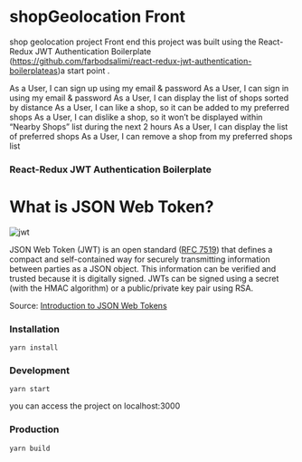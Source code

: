 # shopGeolocation Front
shop geolocation project Front end this project was built using the  React-Redux JWT Authentication Boilerplate (https://github.com/farbodsalimi/react-redux-jwt-authentication-boilerplateas)a start point .

As a User, I can sign up using my email & password
As a User, I can sign in using my email & password
As a User, I can display the list of shops sorted by distance
As a User, I can like a shop, so it can be added to my preferred shops
As a User, I can dislike a shop, so it won’t be displayed within “Nearby Shops” list during the next 2 hours
As a User, I can display the list of preferred shops
As a User, I can remove a shop from my preferred shops list

### React-Redux JWT Authentication Boilerplate

# What is JSON Web Token?
![jwt](https://cdn.auth0.com/content/jwt/jwt-diagram.png)

JSON Web Token (JWT) is an open standard ([RFC 7519](https://tools.ietf.org/html/rfc7519)) that defines a compact and self-contained way for securely transmitting information between parties as a JSON object. This information can be verified and trusted because it is digitally signed. JWTs can be signed using a secret (with the HMAC algorithm) or a public/private key pair using RSA.

Source: [Introduction to JSON Web Tokens](https://jwt.io/introduction/)

### Installation
```
yarn install
```

### Development
```
yarn start
```
you can access the project on localhost:3000
### Production
```
yarn build
```

